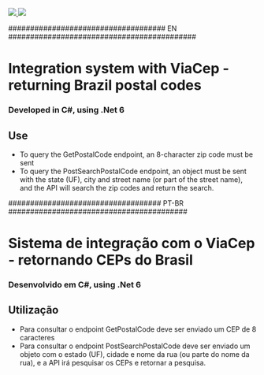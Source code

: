 <p>
    <a href="https://www.linkedin.com/in/braian-freitas-de-lima-8968a2115/" target="_blank">
      <img src="https://img.shields.io/badge/Linkedin-Braian%20Freitas-blue"/>
    </a>
    <a href="https://viacep.com.br/" target="_blank">
      <img src="https://img.shields.io/badge/ViaCep-WebService%20CEP%20and%20IBGE-green"/>
    </a>
</p>

#################################### EN ###########################################

# Integration system with ViaCep - returning Brazil postal codes

### Developed in C#, using .Net 6

## Use
- To query the GetPostalCode endpoint, an 8-character zip code must be sent
- To query the PostSearchPostalCode endpoint, an object must be sent with the state (UF), city and street name (or part of the street name), and the API will search the zip codes and return the search.

################################### PT-BR #########################################

# Sistema de integração com o ViaCep - retornando CEPs do Brasil

### Desenvolvido em C#, using .Net 6

## Utilização
- Para consultar o endpoint GetPostalCode deve ser enviado um CEP de 8 caracteres
- Para consultar o endpoint PostSearchPostalCode deve ser enviado um objeto com o estado (UF), cidade e nome da rua (ou parte do nome da rua), e a API irá pesquisar os CEPs e retornar a pesquisa.
